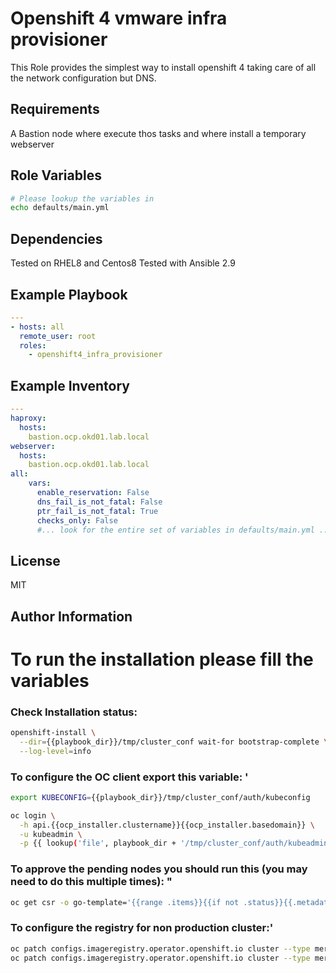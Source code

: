Openshift 4 vmware infra provisioner
=========

This Role provides the simplest way to install openshift 4 taking care of all the network configuration but DNS.

Requirements
------------

A Bastion node where execute thos tasks and where install a temporary webserver

Role Variables
--------------

```bash
# Please lookup the variables in 
echo defaults/main.yml
```

Dependencies
------------

Tested on RHEL8 and Centos8
Tested with Ansible 2.9

Example Playbook
----------------

```yaml
---
- hosts: all
  remote_user: root
  roles:
    - openshift4_infra_provisioner
```

Example Inventory
----------------

```yaml
---
haproxy:
  hosts:
    bastion.ocp.okd01.lab.local
webserver:
  hosts:
    bastion.ocp.okd01.lab.local
all:
    vars:
      enable_reservation: False
      dns_fail_is_not_fatal: False
      ptr_fail_is_not_fatal: True
      checks_only: False
      #... look for the entire set of variables in defaults/main.yml ...
```

License
-------

MIT

Author Information
------------------

# To run the installation please fill the variables

### Check Installation status:
```bash
openshift-install \
  --dir={{playbook_dir}}/tmp/cluster_conf wait-for bootstrap-complete \
  --log-level=info
```

### To configure the OC client export this variable:  '
```bash
export KUBECONFIG={{playbook_dir}}/tmp/cluster_conf/auth/kubeconfig

oc login \
  -h api.{{ocp_installer.clustername}}{{ocp_installer.basedomain}} \
  -u kubeadmin \
  -p {{ lookup('file', playbook_dir + '/tmp/cluster_conf/auth/kubeadmin-password') }}
```

### To approve the pending nodes you should run this (you may need to do this multiple times):  "
```bash
oc get csr -o go-template='{{range .items}}{{if not .status}}{{.metadata.name}}{{"\n"}}{{end}}{{end}}' | xargs oc adm certificate approve
```
### To configure the registry for non production cluster:'
```bash
oc patch configs.imageregistry.operator.openshift.io cluster --type merge --patch '{"spec":{"managementState":"Managed"}}'`
oc patch configs.imageregistry.operator.openshift.io cluster --type merge --patch '{"spec":{"storage":{"emptyDir":{}}}}'
```
